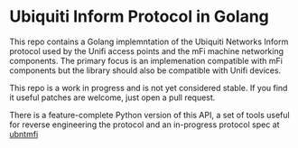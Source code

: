 Ubiquiti Inform Protocol in Golang
==================================
This repo contains a Golang implemntation of the Ubiquiti Networks Inform
protocol used by the Unifi access points and the mFi machine networking
components. The primary focus is an implemenation compatible with mFi
components but the library should also be compatible with Unifi devices.

This repo is a work in progress and is not yet considered stable. If you find
it useful patches are welcome, just open a pull request.

There is a feature-complete Python version of this API, a set of tools useful
for reverse engineering the protocol and an in-progress protocol spec at
[ubntmfi](https://github.com/mcrute/ubntmfi/blob/master/inform_protocol.md)
